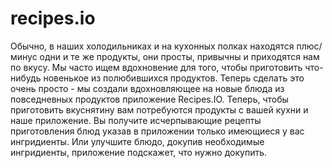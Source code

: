 # recipes.io

Обычно, в наших холодильниках и на кухонных полках находятся плюс/минус одни и те же продукты, они просты, привычны и приходятся нам по вкусу. 
Мы часто ищем вдохновение для того, чтобы приготовить что-нибудь новенькое из полюбившихся продуктов. 
Теперь сделать это очень просто - мы создали вдохновляющее на новые блюда из повседневных продуктов приложение Recipes.IO.
Теперь, чтобы приготовить вкуснятину вам потребуются продукты с вашей кухни и наше приложение. 
Вы получите исчерпывающие рецепты приготовления блюд указав в приложении только имеющиеся у вас ингридиенты. 
Или улучшите блюдо, докупив необходимые ингридиенты, приложение подскажет, что нужно докупить.
